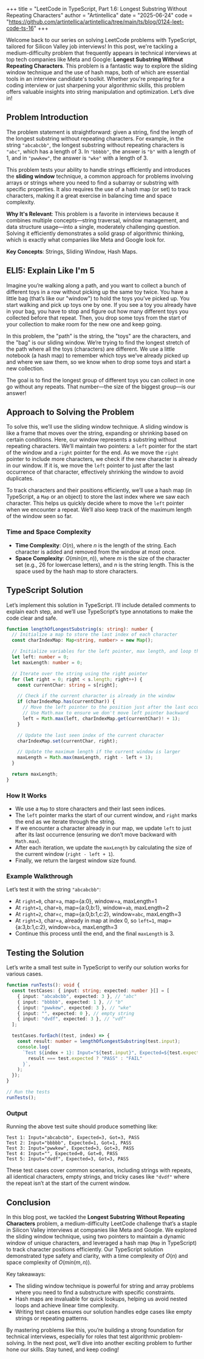 +++
title = "LeetCode in TypeScript, Part 1.6: Longest Substring Without Repeating Characters"
author = "Artintellica"
date = "2025-06-24"
code = "https://github.com/artintellica/artintellica/tree/main/ts/blog/0124-leet-code-ts-16"
+++

Welcome back to our series on solving LeetCode problems with TypeScript,
tailored for Silicon Valley job interviews! In this post, we're tackling a
medium-difficulty problem that frequently appears in technical interviews at top
tech companies like Meta and Google: **Longest Substring Without Repeating
Characters**. This problem is a fantastic way to explore the sliding window
technique and the use of hash maps, both of which are essential tools in an
interview candidate's toolkit. Whether you're preparing for a coding interview
or just sharpening your algorithmic skills, this problem offers valuable
insights into string manipulation and optimization. Let’s dive in!

## Problem Introduction

The problem statement is straightforward: given a string, find the length of the
longest substring without repeating characters. For example, in the string
`"abcabcbb"`, the longest substring without repeating characters is `"abc"`,
which has a length of 3. In `"bbbbb"`, the answer is `"b"` with a length of 1,
and in `"pwwkew"`, the answer is `"wke"` with a length of 3.

This problem tests your ability to handle strings efficiently and introduces the
**sliding window** technique, a common approach for problems involving arrays or
strings where you need to find a subarray or substring with specific properties.
It also requires the use of a hash map (or set) to track characters, making it a
great exercise in balancing time and space complexity.

**Why It's Relevant**: This problem is a favorite in interviews because it
combines multiple concepts—string traversal, window management, and data
structure usage—into a single, moderately challenging question. Solving it
efficiently demonstrates a solid grasp of algorithmic thinking, which is exactly
what companies like Meta and Google look for.

**Key Concepts**: Strings, Sliding Window, Hash Maps.

## ELI5: Explain Like I'm 5

Imagine you’re walking along a path, and you want to collect a bunch of
different toys in a row without picking up the same toy twice. You have a little
bag (that’s like our "window") to hold the toys you’ve picked up. You start
walking and pick up toys one by one. If you see a toy you already have in your
bag, you have to stop and figure out how many different toys you collected
before that repeat. Then, you drop some toys from the start of your collection
to make room for the new one and keep going.

In this problem, the "path" is the string, the "toys" are the characters, and
the "bag" is our sliding window. We’re trying to find the longest stretch of the
path where all the toys (characters) are different. We use a little notebook (a
hash map) to remember which toys we’ve already picked up and where we saw them,
so we know when to drop some toys and start a new collection.

The goal is to find the longest group of different toys you can collect in one
go without any repeats. That number—the size of the biggest group—is our answer!

## Approach to Solving the Problem

To solve this, we’ll use the sliding window technique. A sliding window is like
a frame that moves over the string, expanding or shrinking based on certain
conditions. Here, our window represents a substring without repeating
characters. We’ll maintain two pointers: a `left` pointer for the start of the
window and a `right` pointer for the end. As we move the `right` pointer to
include more characters, we check if the new character is already in our window.
If it is, we move the `left` pointer to just after the last occurrence of that
character, effectively shrinking the window to avoid duplicates.

To track characters and their positions efficiently, we’ll use a hash map (in
TypeScript, a `Map` or an object) to store the last index where we saw each
character. This helps us quickly decide where to move the `left` pointer when we
encounter a repeat. We’ll also keep track of the maximum length of the window
seen so far.

### Time and Space Complexity

- **Time Complexity**: $O(n)$, where $n$ is the length of the string. Each
  character is added and removed from the window at most once.
- **Space Complexity**: $O(min(m, n))$, where $m$ is the size of the character
  set (e.g., 26 for lowercase letters), and $n$ is the string length. This is
  the space used by the hash map to store characters.

## TypeScript Solution

Let’s implement this solution in TypeScript. I’ll include detailed comments to
explain each step, and we’ll use TypeScript’s type annotations to make the code
clear and safe.

```typescript
function lengthOfLongestSubstring(s: string): number {
  // Initialize a map to store the last index of each character
  const charIndexMap: Map<string, number> = new Map();

  // Initialize variables for the left pointer, max length, and loop through string with right pointer
  let left: number = 0;
  let maxLength: number = 0;

  // Iterate over the string using the right pointer
  for (let right = 0; right < s.length; right++) {
    const currentChar: string = s[right];

    // Check if the current character is already in the window
    if (charIndexMap.has(currentChar)) {
      // Move the left pointer to the position just after the last occurrence of currentChar
      // Use Math.max to ensure we don't move left pointer backward
      left = Math.max(left, charIndexMap.get(currentChar)! + 1);
    }

    // Update the last seen index of the current character
    charIndexMap.set(currentChar, right);

    // Update the maximum length if the current window is larger
    maxLength = Math.max(maxLength, right - left + 1);
  }

  return maxLength;
}
```

### How It Works

- We use a `Map` to store characters and their last seen indices.
- The `left` pointer marks the start of our current window, and `right` marks
  the end as we iterate through the string.
- If we encounter a character already in our map, we update `left` to just after
  its last occurrence (ensuring we don’t move backward with `Math.max`).
- After each iteration, we update the `maxLength` by calculating the size of the
  current window (`right - left + 1`).
- Finally, we return the largest window size found.

### Example Walkthrough

Let’s test it with the string `"abcabcbb"`:

- At `right=0`, char=`a`, map={a:0}, window=`a`, maxLength=1
- At `right=1`, char=`b`, map={a:0,b:1}, window=`ab`, maxLength=2
- At `right=2`, char=`c`, map={a:0,b:1,c:2}, window=`abc`, maxLength=3
- At `right=3`, char=`a`, already in map at index 0, so `left=1`,
  map={a:3,b:1,c:2}, window=`bca`, maxLength=3
- Continue this process until the end, and the final `maxLength` is 3.

## Testing the Solution

Let’s write a small test suite in TypeScript to verify our solution works for
various cases.

```typescript
function runTests(): void {
  const testCases: { input: string; expected: number }[] = [
    { input: "abcabcbb", expected: 3 }, // "abc"
    { input: "bbbbb", expected: 1 }, // "b"
    { input: "pwwkew", expected: 3 }, // "wke"
    { input: "", expected: 0 }, // empty string
    { input: "dvdf", expected: 3 }, // "vdf"
  ];

  testCases.forEach((test, index) => {
    const result: number = lengthOfLongestSubstring(test.input);
    console.log(
      `Test ${index + 1}: Input="${test.input}", Expected=${test.expected}, Got=${result}, ${
        result === test.expected ? "PASS" : "FAIL"
      }`,
    );
  });
}

// Run the tests
runTests();
```

### Output

Running the above test suite should produce something like:

```
Test 1: Input="abcabcbb", Expected=3, Got=3, PASS
Test 2: Input="bbbbb", Expected=1, Got=1, PASS
Test 3: Input="pwwkew", Expected=3, Got=3, PASS
Test 4: Input="", Expected=0, Got=0, PASS
Test 5: Input="dvdf", Expected=3, Got=3, PASS
```

These test cases cover common scenarios, including strings with repeats, all
identical characters, empty strings, and tricky cases like `"dvdf"` where the
repeat isn’t at the start of the current window.

## Conclusion

In this blog post, we tackled the **Longest Substring Without Repeating
Characters** problem, a medium-difficulty LeetCode challenge that’s a staple in
Silicon Valley interviews at companies like Meta and Google. We explored the
sliding window technique, using two pointers to maintain a dynamic window of
unique characters, and leveraged a hash map (`Map` in TypeScript) to track
character positions efficiently. Our TypeScript solution demonstrated type
safety and clarity, with a time complexity of $O(n)$ and space complexity of
$O(min(m, n))$.

Key takeaways:

- The sliding window technique is powerful for string and array problems where
  you need to find a substructure with specific constraints.
- Hash maps are invaluable for quick lookups, helping us avoid nested loops and
  achieve linear time complexity.
- Writing test cases ensures our solution handles edge cases like empty strings
  or repeating patterns.

By mastering problems like this, you’re building a strong foundation for
technical interviews, especially for roles that test algorithmic
problem-solving. In the next post, we’ll dive into another exciting problem to
further hone our skills. Stay tuned, and keep coding!

